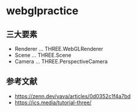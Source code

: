 # webglpractice

## 三大要素
+ Renderer ... THREE.WebGLRenderer
+ Scene    ... THREE.Scene
+ Camera   ... THREE.PerspectiveCamera

## 参考文献
+ https://zenn.dev/vava/articles/0d0352c1f4a7bd
+ https://ics.media/tutorial-three/
